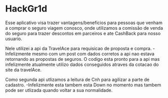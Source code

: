 # HackGr1d
Esse aplicativo visa trazer vantagens/beneficios para pessoas que venham a comprar o seguro viagem conosco, onde utilizamos a comissão de venda do seguro para trazer descontos em parceiros e ate CashBack para nosso usuario.

Nele utilizei a api da TravelAce para requisicao de proposta e compra.
    - Infelizmente mesmo com um post com dados corretos a api nao estava retornando as propostas de seguros. O codigo esta pronto para a api mas infelizmente atualmente utilizo dados conseguidos atraves da cotacao do site da travelAce.

Como segunda api utlizamos a leitura de Cnh para agilizar a parte de cadastro.
    -Infelizmente esta tambem esta Down no momento mas tambem pode ser utlizada quando voltar a sua normalidade.
